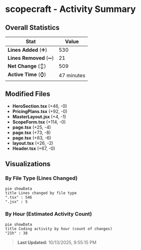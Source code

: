 # scopecraft - Activity Summary 

## Overall Statistics

| Stat                   | Value                                                             |
| ---------------------- | ----------------------------------------------------------------- |
| **Lines Added** (➕)   | 530                                          |
| **Lines Removed** (➖) | 21                                        |
| **Net Change** (↕)    | 509                |
| **Active Time** (⌚)   | 47 minutes |


## Modified Files
- **HeroSection.tsx** (+46, -0)
- **PricingPlans.tsx** (+92, -0)
- **MasterLayout.jsx** (+4, -1)
- **ScopeForm.tsx** (+114, -0)
- **page.tsx** (+25, -4)
- **page.tsx** (+73, -8)
- **page.tsx** (+83, -6)
- **layout.tsx** (+26, -2)
- **Header.tsx** (+67, -0)

## Visualizations

### By File Type (Lines Changed)

```mermaid
pie showData
title Lines changed by file type
".tsx" : 546
".jsx" : 5
```

### By Hour (Estimated Activity Count)

```mermaid
pie showData
title Coding activity by hour (count of changes)
"21h" : 38
```


> **Last Updated:** 10/13/2025, 9:55:15 PM
